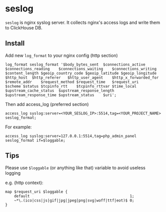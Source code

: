 # seslog

`seslog` is nginx syslog server.
It collects nginx's access logs and write them to ClickHouse DB.

## Install
Add new `log_format` to your nginx config (http section)
```
log_format seslog_format '$body_bytes_sent	$connections_active	$connections_reading	$connections_waiting	$connections_writing	$content_length	$geoip_country_code	$geoip_latitude	$geoip_longitude	$http_host	$http_referer	$http_user_agent	$http_x_forwarded_for	$remote_addr	$request_method	$request_time	$request_uri	$scheme	$status	$tcpinfo_rtt	$tcpinfo_rttvar	$time_local	$upstream_cache_status	$upstream_response_length	$upstream_response_time	$upstream_status	$uri';
```

Then add access_log (preferred section)  
```
access_log syslog:server=<YOUR_SESLOG_IP>:5514,tag=<YOUR_PROJECT_NAME> seslog_format;
```
For example:
```
access_log syslog:server=127.0.0.1:5514,tag=php_admin_panel seslog_format if=$loggable;
```

## Tips
Please use `$loggable` (or anything like that) variable to avoid useless logging

e.g. (http context):
```
map $request_uri $loggable {
    default                                             1;
    ~*\.(ico|css|js|gif|jpg|jpeg|png|svg|woff|ttf|eot)$ 0;
}
```